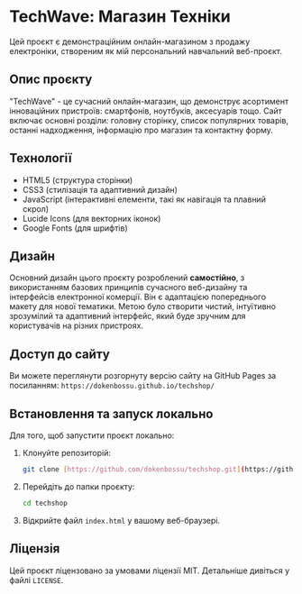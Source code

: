 # TechWave: Магазин Техніки

Цей проєкт є демонстраційним онлайн-магазином з продажу електроніки, створеним як мій персональний навчальний веб-проєкт.

## Опис проєкту
"TechWave" - це сучасний онлайн-магазин, що демонструє асортимент інноваційних пристроїв: смартфонів, ноутбуків, аксесуарів тощо. Сайт включає основні розділи: головну сторінку, список популярних товарів, останні надходження, інформацію про магазин та контактну форму.

## Технології
* HTML5 (структура сторінки)
* CSS3 (стилізація та адаптивний дизайн)
* JavaScript (інтерактивні елементи, такі як навігація та плавний скрол)
* Lucide Icons (для векторних іконок)
* Google Fonts (для шрифтів)

## Дизайн
Основний дизайн цього проєкту розроблений **самостійно**, з використанням базових принципів сучасного веб-дизайну та інтерфейсів електронної комерції. Він є адаптацією попереднього макету для нової тематики.
Метою було створити чистий, інтуїтивно зрозумілий та адаптивний інтерфейс, який буде зручним для користувачів на різних пристроях.

## Доступ до сайту
Ви можете переглянути розгорнуту версію сайту на GitHub Pages за посиланням:
`https://dokenbossu.github.io/techshop/`


## Встановлення та запуск локально
Для того, щоб запустити проєкт локально:
1.  Клонуйте репозиторій:
    ```bash
    git clone [https://github.com/dokenbossu/techshop.git](https://github.com/dokenbossu/techshop.git)
    ```
2.  Перейдіть до папки проєкту:
    ```bash
    cd techshop
    ```
3.  Відкрийте файл `index.html` у вашому веб-браузері.

## Ліцензія
Цей проєкт ліцензовано за умовами ліцензії MIT. Детальніше дивіться у файлі `LICENSE`.